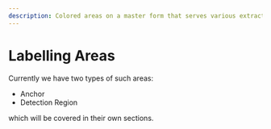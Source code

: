 ```yaml
---
description: Colored areas on a master form that serves various extraction purposes.
---
```


# Labelling Areas

Currently we have two types of such areas:

* Anchor
* Detection Region

which will be covered in their own sections.
